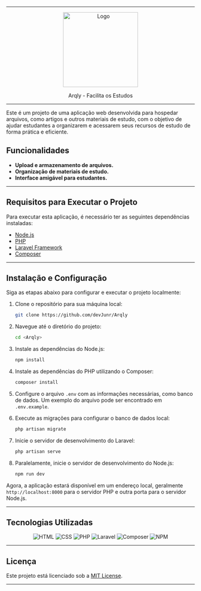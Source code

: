 
---

<div align="center">
    <img src="https://github.com/devJunr/Arqly/blob/main/public/images/icons/icon.png?raw=true" alt="Logo" width="200"/>
    <p style="text-align: center;">Arqly - Facilita os Estudos</p>
</div>

---

Este é um projeto de uma aplicação web desenvolvida para hospedar arquivos, como artigos e outros materiais de estudo, com o objetivo de ajudar estudantes a organizarem e acessarem seus recursos de estudo de forma prática e eficiente.

## Funcionalidades
- **Upload e armazenamento de arquivos.**
- **Organização de materiais de estudo.**
- **Interface amigável para estudantes.**

---

## Requisitos para Executar o Projeto
Para executar esta aplicação, é necessário ter as seguintes dependências instaladas:

- [Node.js](https://nodejs.org/)
- [PHP](https://www.php.net/)
- [Laravel Framework](https://laravel.com/)
- [Composer](https://getcomposer.org/)

---

## Instalação e Configuração

Siga as etapas abaixo para configurar e executar o projeto localmente:

1. Clone o repositório para sua máquina local:
    ```bash
    git clone https://github.com/devJunr/Arqly
    ```

2. Navegue até o diretório do projeto:
    ```bash
    cd <Arqly>
    ```

3. Instale as dependências do Node.js:
    ```bash
    npm install
    ```

4. Instale as dependências do PHP utilizando o Composer:
    ```bash
    composer install
    ```

5. Configure o arquivo `.env` com as informações necessárias, como banco de dados. Um exemplo do arquivo pode ser encontrado em `.env.example`.

6. Execute as migrações para configurar o banco de dados local:
    ```bash
    php artisan migrate
    ```

7. Inicie o servidor de desenvolvimento do Laravel:
    ```bash
    php artisan serve
    ```

8. Paralelamente, inicie o servidor de desenvolvimento do Node.js:
    ```bash
    npm run dev
    ```

Agora, a aplicação estará disponível em um endereço local, geralmente `http://localhost:8000` para o servidor PHP e outra porta para o servidor Node.js.

---

## Tecnologias Utilizadas

<div align="center">

![HTML](https://img.shields.io/badge/HTML-5-orange?style=for-the-badge&logo=html5&logoColor=white)
![CSS](https://img.shields.io/badge/CSS-3-blue?style=for-the-badge&logo=css3&logoColor=white)
![PHP](https://img.shields.io/badge/PHP-7.4-blue?style=for-the-badge&logo=php&logoColor=white)
![Laravel](https://img.shields.io/badge/Laravel-8-red?style=for-the-badge&logo=laravel&logoColor=white)
![Composer](https://img.shields.io/badge/Composer-2-darkblue?style=for-the-badge&logo=composer&logoColor=white)
![NPM](https://img.shields.io/badge/NPM-6.14.4-red?style=for-the-badge&logo=npm&logoColor=white)

</div>

---

## Licença
Este projeto está licenciado sob a [MIT License](LICENSE).

---
